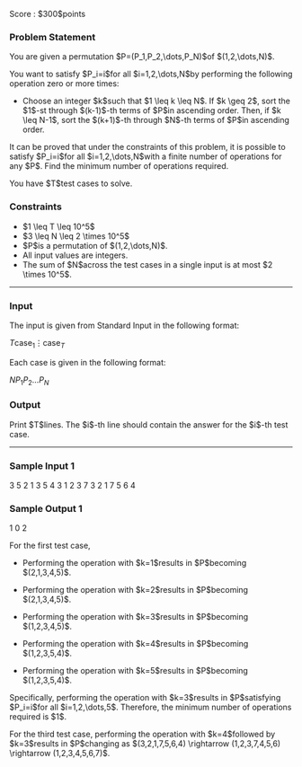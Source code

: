 
<div>

<span>

<span>

<p>
Score : $300$points
</p>

<div>

<section>

### **Problem Statement**

<p>
You are given a permutation $P=(P_1,P_2,\dots,P_N)$of $(1,2,\dots,N)$.
</p>

<p>
You want to satisfy $P_i=i$for all $i=1,2,\dots,N$by performing the following operation zero or more times:
</p>

<ul>

<li>
Choose an integer $k$such that $1 \leq k \leq N$. If $k \geq 2$, sort the $1$-st through $(k-1)$-th terms of $P$in ascending order. Then, if $k \leq N-1$, sort the $(k+1)$-th through $N$-th terms of $P$in ascending order.
</li>

</ul>

<p>
It can be proved that under the constraints of this problem, it is possible to satisfy $P_i=i$for all $i=1,2,\dots,N$with a finite number of operations for any $P$. Find the minimum number of operations required.
</p>

<p>
You have $T$test cases to solve.
</p>

</section>

</div>

<div>

<section>

### **Constraints**

<ul>

<li>
$1 \leq T \leq 10^5$
</li>

<li>
$3 \leq N \leq 2 \times 10^5$
</li>

<li>
$P$is a permutation of $(1,2,\dots,N)$.
</li>

<li>
All input values are integers.
</li>

<li>
The sum of $N$across the test cases in a single input is at most $2 \times 10^5$.
</li>

</ul>

</section>

</div>

---

<div>

<div>

<section>

### **Input**

<p>
The input is given from Standard Input in the following format:
</p>

<div>

$T$$\mathrm{case}_1$$\vdots$$\mathrm{case}_T$
</div>

<p>
Each case is given in the following format:
</p>

<div>

$N$$P_1$$P_2$$\dots$$P_N$
</div>

</section>

</div>

<div>

<section>

### **Output**

<p>
Print $T$lines. The $i$-th line should contain the answer for the $i$-th test case.
</p>

</section>

</div>

</div>

---

<div>

<section>

### **Sample Input 1**

<div>

3
5
2 1 3 5 4
3
1 2 3
7
3 2 1 7 5 6 4

</div>

</section>

</div>

<div>

<section>

### **Sample Output 1**

<div>

1
0
2

</div>

<p>
For the first test case,
</p>

<ul>

<li>

<p>
Performing the operation with $k=1$results in $P$becoming $(2,1,3,4,5)$.
</p>

</li>

<li>

<p>
Performing the operation with $k=2$results in $P$becoming $(2,1,3,4,5)$.
</p>

</li>

<li>

<p>
Performing the operation with $k=3$results in $P$becoming $(1,2,3,4,5)$.
</p>

</li>

<li>

<p>
Performing the operation with $k=4$results in $P$becoming $(1,2,3,5,4)$.
</p>

</li>

<li>

<p>
Performing the operation with $k=5$results in $P$becoming $(1,2,3,5,4)$.
</p>

</li>

</ul>

<p>
Specifically, performing the operation with $k=3$results in $P$satisfying $P_i=i$for all $i=1,2,\dots,5$. Therefore, the minimum number of operations required is $1$.
</p>

<p>
For the third test case, performing the operation with $k=4$followed by $k=3$results in $P$changing as $(3,2,1,7,5,6,4) \rightarrow (1,2,3,7,4,5,6) \rightarrow (1,2,3,4,5,6,7)$.
</p>

</section>

</div>

</span>

</span>

</div>
